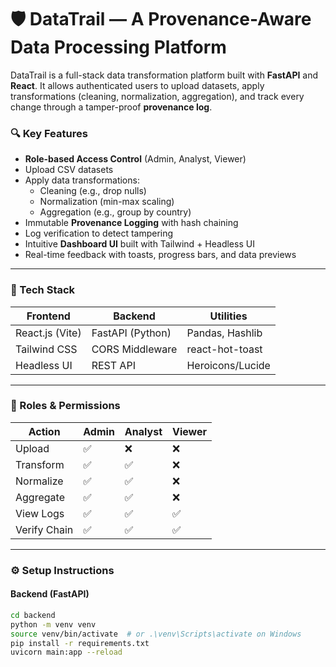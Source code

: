 # 🛡️ DataTrail — A Provenance-Aware Data Processing Platform

DataTrail is a full-stack data transformation platform built with **FastAPI** and **React**. It allows authenticated users to upload datasets, apply transformations (cleaning, normalization, aggregation), and track every change through a tamper-proof **provenance log**.

### 🔍 Key Features

- **Role-based Access Control** (Admin, Analyst, Viewer)
- Upload CSV datasets
- Apply data transformations:
  - Cleaning (e.g., drop nulls)
  - Normalization (min-max scaling)
  - Aggregation (e.g., group by country)
- Immutable **Provenance Logging** with hash chaining
- Log verification to detect tampering
- Intuitive **Dashboard UI** built with Tailwind + Headless UI
- Real-time feedback with toasts, progress bars, and data previews

---

### 🧱 Tech Stack

| Frontend        | Backend          | Utilities        |
| --------------- | ---------------- | ---------------- |
| React.js (Vite) | FastAPI (Python) | Pandas, Hashlib  |
| Tailwind CSS    | CORS Middleware  | react-hot-toast  |
| Headless UI     | REST API         | Heroicons/Lucide |

---

### 🔐 Roles & Permissions

| Action       | Admin | Analyst | Viewer |
| ------------ | ----- | ------- | ------ |
| Upload       | ✅    | ❌      | ❌     |
| Transform    | ✅    | ✅      | ❌     |
| Normalize    | ✅    | ✅      | ❌     |
| Aggregate    | ✅    | ✅      | ❌     |
| View Logs    | ✅    | ✅      | ✅     |
| Verify Chain | ✅    | ✅      | ✅     |

---

### ⚙️ Setup Instructions

#### Backend (FastAPI)

```bash
cd backend
python -m venv venv
source venv/bin/activate  # or .\venv\Scripts\activate on Windows
pip install -r requirements.txt
uvicorn main:app --reload
```
